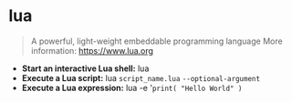# lua
> A powerful, light-weight embeddable programming language
> More information: <https://www.lua.org>
- **Start an interactive Lua shell:**
lua
- **Execute a Lua script:**
lua `script_name.lua` `--optional-argument`
- **Execute a Lua expression:**
lua -e '`print( "Hello World" )`
